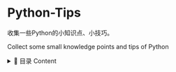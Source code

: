 # Python-Tips

收集一些Python的小知识点、小技巧。

Collect some small knowledge points and tips of Python

<details>
  <summary> 📠 目录 Content</summary>
  
  - 001-一行写if-else  
  - 002-提取字典的key 和 value  
  - 003-分割字符-从右边开始rsplit  
  - 004-在csv中写入固定数据-字典-行-表头-解决空行  
  - 005-爬虫-关闭安全验证verify和安全警告  
  - 006-爬虫-中文乱码的解决方法
  - 007-保留几位小数
  - 008-join拼接列表成字符串-即split用法
  - 009-循环遍历两个列表
  - 010-去掉左右多余的字符-strip
  - 011-csv写入中文乱码-utf-8-sig
  - 012-一行打印-还能进行分行显示
  - 013-特殊字符不转义加r
  - 014-BeautifulSoup-基本语法
  - 015-多线程基本方法
  - 016-关于时间time转换
  - 017-webrowser自动打开系统默认浏览器（自带库）
  - 018-把数转成二进制或者其他进制
  - 019-xpath新知识-模糊匹配-大于第几个的position-通过文本定位
  - 020-格式化输出f-string字符串-居中等
  - 021-函数的参数类型注释-和返回注释
  
</details>
